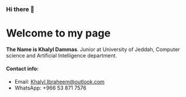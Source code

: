 ### Hi there 👋

# Welcome to my page
**The Name is Khalyl Dammas**.
Junior at University of Jeddah, Computer science and Artificial Intelligence department.

#### Contact info:
- Email: Khalyl.Ibraheem@outlook.com
- WhatsApp: +966 53 871 7576

<!--
**KhalylDammas/KhalylDammas** is a ✨ _special_ ✨ repository because its `README.md` (this file) appears on your GitHub profile.

Here are some ideas to get you started:

- 🔭 I’m currently working on ...
- 🌱 I’m currently learning ...
- 👯 I’m looking to collaborate on ...
- 🤔 I’m looking for help with ...
- 💬 Ask me about ...
- 📫 How to reach me: ...
- 😄 Pronouns: ...
- ⚡ Fun fact: ...
-->
